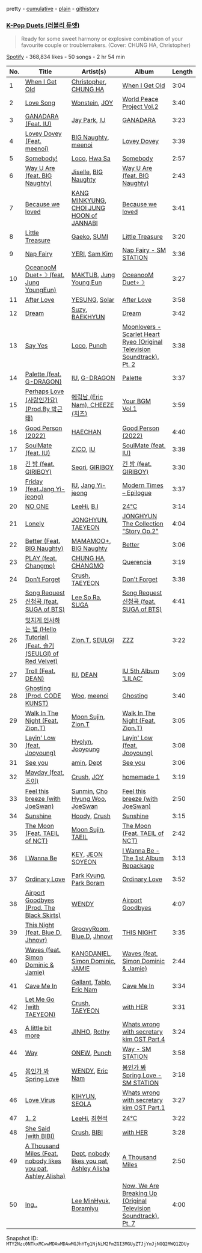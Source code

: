 pretty - [cumulative](/playlists/cumulative/37i9dQZF1DWZYjbSZYSpu6.md) - [plain](/playlists/plain/37i9dQZF1DWZYjbSZYSpu6) - [githistory](https://github.githistory.xyz/mackorone/spotify-playlist-archive/blob/main/playlists/plain/37i9dQZF1DWZYjbSZYSpu6)

### [K\-Pop Duets \(러블리 듀엣\)](https://open.spotify.com/playlist/37i9dQZF1DWZYjbSZYSpu6)

> Ready for some sweet harmony or explosive combination of your favourite couple or troublemakers\. \(Cover: CHUNG HA, Christopher\)

[Spotify](https://open.spotify.com/user/spotify) - 368,834 likes - 50 songs - 2 hr 54 min

| No. | Title | Artist(s) | Album | Length |
|---|---|---|---|---|
| 1 | [When I Get Old](https://open.spotify.com/track/5f2CcxzZoW7hNs1O8NhG6y) | [Christopher](https://open.spotify.com/artist/3zDRCqOhJXJfS2YWOEwGMC), [CHUNG HA](https://open.spotify.com/artist/2PSJ6YriU7JsFucxACpU7Y) | [When I Get Old](https://open.spotify.com/album/3mJMHqT2w0HwjQkneNVE14) | 3:04 |
| 2 | [Love Song](https://open.spotify.com/track/7JF6USn1d7oBnjITCKtSHp) | [Wonstein](https://open.spotify.com/artist/5o615XColiSVMPDWlslKSk), [JOY](https://open.spotify.com/artist/0sYpJ0nCC8AlDrZFeAA7ub) | [World Peace Project Vol.2](https://open.spotify.com/album/1OunRKupt1U7K8eq2NgkPZ) | 3:40 |
| 3 | [GANADARA \(Feat\. IU\)](https://open.spotify.com/track/5quFr5s5PXYfUX5jV2EBZ1) | [Jay Park](https://open.spotify.com/artist/4XDi67ZENZcbfKnvMnTYsI), [IU](https://open.spotify.com/artist/3HqSLMAZ3g3d5poNaI7GOU) | [GANADARA](https://open.spotify.com/album/4cwyl5ynvYVojZRbZ3dSFH) | 3:23 |
| 4 | [Lovey Dovey \(Feat\. meenoi\)](https://open.spotify.com/track/1s3AJx7XASsPSA2cKJdXG6) | [BIG Naughty](https://open.spotify.com/artist/7cEaNXXTHx3LokbjUUyHal), [meenoi](https://open.spotify.com/artist/5KuvNz7npsGeDJdk8QHMVH) | [Lovey Dovey](https://open.spotify.com/album/3TqLzwIwkkIqAoSISGip4k) | 3:39 |
| 5 | [Somebody!](https://open.spotify.com/track/2FA4veLVh3jf7O8q5VhNh5) | [Loco](https://open.spotify.com/artist/2e4G04F77jxVuDYo44TCSm), [Hwa Sa](https://open.spotify.com/artist/7bmYpVgQub656uNTu6qGNQ) | [Somebody](https://open.spotify.com/album/40XK96MKBOb5BjAU8QAIfN) | 2:57 |
| 6 | [Way U Are \(feat\. BIG Naughty\)](https://open.spotify.com/track/1cHwmkEYWHstlT9hRF0EeP) | [Jiselle](https://open.spotify.com/artist/6tjbcCaexKI8esvvEZPVnt), [BIG Naughty](https://open.spotify.com/artist/7cEaNXXTHx3LokbjUUyHal) | [Way U Are \(feat\. BIG Naughty\)](https://open.spotify.com/album/4MiEH8eGKh4AgU1d4eBw59) | 2:43 |
| 7 | [Because we loved](https://open.spotify.com/track/2JIaYEoBsURkmNab7EgYwA) | [KANG MINKYUNG](https://open.spotify.com/artist/15Dv0lqpiL5zD6OqqwUEP4), [CHOI JUNG HOON of JANNABI](https://open.spotify.com/artist/5Fa7oN67rqbrgxbRVux7F4) | [Because we loved](https://open.spotify.com/album/2qarSzZiUyIe8RCdsilL7s) | 3:41 |
| 8 | [Little Treasure](https://open.spotify.com/track/0polCd3LnbS7J3WqDchDfg) | [Gaeko](https://open.spotify.com/artist/0tkHE1pQ5ZCgQb8WZ0ba79), [SUMI](https://open.spotify.com/artist/2fj7sz0YzfZQXvcHByMccv) | [Little Treasure](https://open.spotify.com/album/3DosrJexRO8tnNaqz5pK0S) | 3:20 |
| 9 | [Nap Fairy](https://open.spotify.com/track/3HlV3eW5V1nmql7xFIkYn8) | [YERI](https://open.spotify.com/artist/4xzwjGxzfKglU0cNW4q4l1), [Sam Kim](https://open.spotify.com/artist/4BBN286rBKyCWsSPq2cxYO) | [Nap Fairy \- SM STATION](https://open.spotify.com/album/3G8R9rd7ILJwQ20iFc1ocQ) | 3:36 |
| 10 | [OceanooM Duet∘☽ \(feat\. Jung YoungEun\)](https://open.spotify.com/track/4iDcQyypdqnsx9lFwJaNWU) | [MAKTUB](https://open.spotify.com/artist/0frNU3rG4ltOP4GNBA1g4j), [Jung Young Eun](https://open.spotify.com/artist/26GxfwRT2NHxeq2qrdAVbf) | [OceanooM Duet∘☽](https://open.spotify.com/album/4IQct8SSePLkfcJpSsKAMd) | 3:27 |
| 11 | [After Love](https://open.spotify.com/track/079qcqBT9lV3eWWqdiCFEg) | [YESUNG](https://open.spotify.com/artist/4hyF8Vtc73RYJr3RgTE2Zf), [Solar](https://open.spotify.com/artist/5cYcI546S8Lf97m4mNdYLD) | [After Love](https://open.spotify.com/album/5hFyCAnNHwyu95TuawSeGy) | 3:58 |
| 12 | [Dream](https://open.spotify.com/track/3JBnDOUd18QKjDqSYuOfpm) | [Suzy](https://open.spotify.com/artist/4U80LJd8sG6U9YTFP5izka), [BAEKHYUN](https://open.spotify.com/artist/4ufh0WuMZh6y4Dmdnklvdl) | [Dream](https://open.spotify.com/album/7ciJtZ2tYXhKsndQ7bf7Vw) | 3:42 |
| 13 | [Say Yes](https://open.spotify.com/track/27zrFrtUtWl2urlvjOn5xc) | [Loco](https://open.spotify.com/artist/2e4G04F77jxVuDYo44TCSm), [Punch](https://open.spotify.com/artist/2FgZrgTMX6Sk0VNcOsEPmm) | [Moonlovers \- Scarlet Heart Ryeo \(Original Television Soundtrack\), Pt\. 2](https://open.spotify.com/album/68xTLBWjoRADRf86WYmTmy) | 3:38 |
| 14 | [Palette \(feat\. G\-DRAGON\)](https://open.spotify.com/track/3y7ByLZ05tluscOTRgEJ9Y) | [IU](https://open.spotify.com/artist/3HqSLMAZ3g3d5poNaI7GOU), [G\-DRAGON](https://open.spotify.com/artist/30b9WulBM8sFuBo17nNq9c) | [Palette](https://open.spotify.com/album/5V8n6fqyAPxvFTibPhQVcp) | 3:37 |
| 15 | [Perhaps Love \(사랑인가요\) \(Prod.By 박근태\)](https://open.spotify.com/track/5bN1ltT5BhVMnszmgsqGD5) | [에릭남 \(Eric Nam\), CHEEZE \(치즈\)](https://open.spotify.com/artist/1Dw5bHJLyFrbpoKWNvzNQX) | [Your BGM Vol.1](https://open.spotify.com/album/5Cu42bX04gv9mMr6NhfAr4) | 3:59 |
| 16 | [Good Person \(2022\)](https://open.spotify.com/track/0lbtRkC7Bs9aR3ZYvtZydi) | [HAECHAN](https://open.spotify.com/artist/1pHMYguhayIoXmPjoOUyu3) | [Good Person \(2022\)](https://open.spotify.com/album/5RZrivX6GuIijYW0A2ippm) | 4:40 |
| 17 | [SoulMate \(feat\. IU\)](https://open.spotify.com/track/1pz24zu5H9A0S1a2NKT4F0) | [ZICO](https://open.spotify.com/artist/4XpUIb8uuNlIWVKmgKZXC0), [IU](https://open.spotify.com/artist/3HqSLMAZ3g3d5poNaI7GOU) | [SoulMate \(feat\. IU\)](https://open.spotify.com/album/0aDnkPxX660ezxCWBcqzVo) | 3:39 |
| 18 | [긴 밤 \(feat\. GIRIBOY\)](https://open.spotify.com/track/5YAO57ujV1cs5eubzyOL1E) | [Seori](https://open.spotify.com/artist/2bWTIIQP9zaVc55RaMGu7e), [GIRIBOY](https://open.spotify.com/artist/2MtHuR0W2idZdF7x4wddqq) | [긴 밤 \(feat\. GIRIBOY\)](https://open.spotify.com/album/3AuhCLxpvg4gWl2Oi8D043) | 3:30 |
| 19 | [Friday \(feat.Jang Yi\-jeong\)](https://open.spotify.com/track/0GsRx0gPft6RmijIwMsKmG) | [IU](https://open.spotify.com/artist/3HqSLMAZ3g3d5poNaI7GOU), [Jang Yi\-jeong](https://open.spotify.com/artist/7nLakaHt1koh5mP4OIVM0F) | [Modern Times – Epilogue](https://open.spotify.com/album/56MqewtCUq5bplrqEYTVL0) | 3:37 |
| 20 | [NO ONE](https://open.spotify.com/track/0iQ7Nc2YhlyGHeUi4R8Gl6) | [LeeHi](https://open.spotify.com/artist/7cVZApDoQZpS447nHTsNqu), [B.I](https://open.spotify.com/artist/0UntV1Bw2hk3fbRrm9eMP6) | [24℃](https://open.spotify.com/album/5u9CP1NknadV33hZepVEy5) | 3:14 |
| 21 | [Lonely](https://open.spotify.com/track/5efB9wfc6dn3pzll9ElIrH) | [JONGHYUN](https://open.spotify.com/artist/5rGgflnIpRNizTCozbYBuY), [TAEYEON](https://open.spotify.com/artist/3qNVuliS40BLgXGxhdBdqu) | [JONGHYUN The Collection "Story Op.2"](https://open.spotify.com/album/3eHhVAhT8uCrEPlZywai3o) | 4:04 |
| 22 | [Better \(Feat\. BIG Naughty\)](https://open.spotify.com/track/6JO6fHEpjYE8ILDhweIqQj) | [MAMAMOO+](https://open.spotify.com/artist/2uGx10VkBrI3GBvnQl81du), [BIG Naughty](https://open.spotify.com/artist/7cEaNXXTHx3LokbjUUyHal) | [Better](https://open.spotify.com/album/65RvaP3P2DdeC0QoL0eean) | 3:06 |
| 23 | [PLAY \(feat\. Changmo\)](https://open.spotify.com/track/6UM5HKVVm1cjOQhUJB4Ft3) | [CHUNG HA](https://open.spotify.com/artist/2PSJ6YriU7JsFucxACpU7Y), [CHANGMO](https://open.spotify.com/artist/3hvinNZRzTLoREmqFiKr1b) | [Querencia](https://open.spotify.com/album/1p2OBhqq0d1N8awjHV9xA3) | 3:19 |
| 24 | [Don’t Forget](https://open.spotify.com/track/0THW04vlFAkfflASMFam0t) | [Crush](https://open.spotify.com/artist/6aLdhHUqgdKE86xbtNmY8g), [TAEYEON](https://open.spotify.com/artist/3qNVuliS40BLgXGxhdBdqu) | [Don't Forget](https://open.spotify.com/album/1MSev7n5ZJvkZiEXV4R9bt) | 3:39 |
| 25 | [Song Request 신청곡 \(feat\. SUGA of BTS\)](https://open.spotify.com/track/6Au7CCNN2wXgCNxdavgxDM) | [Lee So Ra](https://open.spotify.com/artist/58BWh3yJrluDugLv0QF0eC), [SUGA](https://open.spotify.com/artist/0ebNdVaOfp6N0oZ1guIxM8) | [Song Request 신청곡 \(feat\. SUGA of BTS\)](https://open.spotify.com/album/256ayLAIoDGJ2mNBGYjeI0) | 4:41 |
| 26 | [멋지게 인사하는 법 \(Hello Tutorial\) \(Feat\. 슬기 \(SEULGI\) of Red Velvet\)](https://open.spotify.com/track/36UcoqH2P24RtSGbLKLK3w) | [Zion.T](https://open.spotify.com/artist/5HenzRvMtSrgtvU16XAoby), [SEULGI](https://open.spotify.com/artist/2QM5S4yO6xHgnNvF0nbZZq) | [ZZZ](https://open.spotify.com/album/3jXVfwnqhI1wBwC2U416Ya) | 3:22 |
| 27 | [Troll \(Feat\. DEAN\)](https://open.spotify.com/track/64P4md3mdMM8Dog2aThmzj) | [IU](https://open.spotify.com/artist/3HqSLMAZ3g3d5poNaI7GOU), [DEAN](https://open.spotify.com/artist/3eCd0TZrBPm2n9cDG6yWfF) | [IU 5th Album 'LILAC'](https://open.spotify.com/album/01dPJcwyht77brL4JQiR8R) | 3:09 |
| 28 | [Ghosting \(Prod\. CODE KUNST\)](https://open.spotify.com/track/6r1Jwbd0UwCpuLzPG4y9Ub) | [Woo](https://open.spotify.com/artist/5a8EJtOEbUJDF4RX3mKK02), [meenoi](https://open.spotify.com/artist/5KuvNz7npsGeDJdk8QHMVH) | [Ghosting](https://open.spotify.com/album/24vtmVfDjVTxb9cCNRgheo) | 3:40 |
| 29 | [Walk In The Night \(Feat\. Zion.T\)](https://open.spotify.com/track/1LEac3XXwvRlOWkKDZjLeK) | [Moon Sujin](https://open.spotify.com/artist/36MQil20hjOpG5f52NQ4du), [Zion.T](https://open.spotify.com/artist/5HenzRvMtSrgtvU16XAoby) | [Walk In The Night \(Feat\. Zion.T\)](https://open.spotify.com/album/49B53FD6M1eVPEGcEnk95g) | 3:05 |
| 30 | [Layin' Low \(feat\. Jooyoung\)](https://open.spotify.com/track/1B2vkECYhw0XEcyOexAq6e) | [Hyolyn](https://open.spotify.com/artist/78sJswwVn4P8aEhkF4K6fQ), [Jooyoung](https://open.spotify.com/artist/1vct46rBqLNRbE9wCibXUH) | [Layin' Low \(feat\. Jooyoung\)](https://open.spotify.com/album/6wPJh6aQa1SoplBJcDPlZW) | 3:08 |
| 31 | [See you](https://open.spotify.com/track/2uzK4GdJ63xhirHwt91FMq) | [amin](https://open.spotify.com/artist/05FbaV2QkbVQoHri4l491N), [Dept](https://open.spotify.com/artist/48JtfAggQQpfUXQNxkGm5U) | [See you](https://open.spotify.com/album/1KQtu34l1mMpPMYdrQ5Kfx) | 3:06 |
| 32 | [Mayday \(feat\. 조이\)](https://open.spotify.com/track/37cXQzQaHR7zMk8G360Vke) | [Crush](https://open.spotify.com/artist/6aLdhHUqgdKE86xbtNmY8g), [JOY](https://open.spotify.com/artist/0sYpJ0nCC8AlDrZFeAA7ub) | [homemade 1](https://open.spotify.com/album/1ki9IXpNliEpYmXqhPIJz6) | 3:19 |
| 33 | [Feel this breeze \(with JoeSwan\)](https://open.spotify.com/track/0gKLv0j8udm3xIRDNrkLF8) | [Sunmin](https://open.spotify.com/artist/3tSqvuC6jIIo8rmiurd6ny), [Cho Hyung Woo](https://open.spotify.com/artist/2mJ89mSNpPIw2zX7LS4VEU), [JoeSwan](https://open.spotify.com/artist/6QjcEmJSVAOSR8cqfSaZFt) | [Feel this breeze \(with JoeSwan\)](https://open.spotify.com/album/29BiVBoVV6U8PuoOzFVPHA) | 2:50 |
| 34 | [Sunshine](https://open.spotify.com/track/2LLkJ46RvmYlkqduRgK1Nn) | [Hoody](https://open.spotify.com/artist/7lXgbtBDcCRbfc5f8FhGUL), [Crush](https://open.spotify.com/artist/6aLdhHUqgdKE86xbtNmY8g) | [Sunshine](https://open.spotify.com/album/4MolsOrmb3pU7jKghkFZyr) | 3:15 |
| 35 | [The Moon \(Feat\. TAEIL of NCT\)](https://open.spotify.com/track/6Qfhu8fcLSY8Tw7syG8hdK) | [Moon Sujin](https://open.spotify.com/artist/36MQil20hjOpG5f52NQ4du), [TAEIL](https://open.spotify.com/artist/1z0Hi3myYw4x32xCq0H3aq) | [The Moon \(Feat\. TAEIL of NCT\)](https://open.spotify.com/album/6NfkVXBrjpR9JG69VOg52G) | 2:42 |
| 36 | [I Wanna Be](https://open.spotify.com/track/7Bd6h5KwA4ASCXCSoWIS3i) | [KEY](https://open.spotify.com/artist/6XXKPxRX2WWPPtfodzpc2v), [JEON SOYEON](https://open.spotify.com/artist/6Xg22wJOAcnvPUfk5WvODH) | [I Wanna Be \- The 1st Album Repackage](https://open.spotify.com/album/2QDzBw32zlyvFtfeRCoSFH) | 3:13 |
| 37 | [Ordinary Love](https://open.spotify.com/track/1enx9LPZrXxaVVBxas5rRm) | [Park Kyung](https://open.spotify.com/artist/0hT0UrjmzkLJouAT52ck6j), [Park Boram](https://open.spotify.com/artist/6tvrEIVX5eKJlipdzt11wi) | [Ordinary Love](https://open.spotify.com/album/6nI5vvp4jsLHC9M55PTqDE) | 3:52 |
| 38 | [Airport Goodbyes \(Prod\. The Black Skirts\)](https://open.spotify.com/track/6JwLranFvCuvv6PmE2ExyN) | [WENDY](https://open.spotify.com/artist/0FRUZvZNPzM3YJMABJxf2K) | [Airport Goodbyes](https://open.spotify.com/album/1QfoitDnFtn4e4UmGYdi4i) | 4:07 |
| 39 | [This Night \(feat\. Blue.D, Jhnovr\)](https://open.spotify.com/track/626C6JMdKevCTv10pLeHJf) | [GroovyRoom](https://open.spotify.com/artist/29HqjVbJr3vsc2l6BTI4eB), [Blue.D](https://open.spotify.com/artist/0rK0ZPLX4fKnFSbqs6gYfY), [Jhnovr](https://open.spotify.com/artist/4GqXWudNdgIhuDnYHFnQez) | [THIS NIGHT](https://open.spotify.com/album/4XPkeXge5bJLJsGCpJ1nVi) | 3:35 |
| 40 | [Waves \(feat\. Simon Dominic & Jamie\)](https://open.spotify.com/track/6fXesHsuCFf80vYzDP26J5) | [KANGDANIEL](https://open.spotify.com/artist/5vGoWnZO65NBgiZYBmi3iW), [Simon Dominic](https://open.spotify.com/artist/57W9ikVc6O2wLDtmclSjvN), [JAMIE](https://open.spotify.com/artist/2YXlVLKq3X3soXd2aXUtIT) | [Waves \(feat\. Simon Dominic & Jamie\)](https://open.spotify.com/album/5ZwfFVBuxVS2lbbDR8vtDk) | 2:44 |
| 41 | [Cave Me In](https://open.spotify.com/track/79ptYtWnpAnsQutzg2xSFk) | [Gallant](https://open.spotify.com/artist/7wFDo161xYdeaiLz3KIHoM), [Tablo](https://open.spotify.com/artist/3NdOtTPPaXrCyC7Lpmzyhv), [Eric Nam](https://open.spotify.com/artist/2FLqlgckDKdmpBrvLAT5BM) | [Cave Me In](https://open.spotify.com/album/3no6YVGaUUBPQjfeUbajXL) | 3:34 |
| 42 | [Let Me Go \(with TAEYEON\)](https://open.spotify.com/track/0W1BHowUDWND1AIQU6nUbD) | [Crush](https://open.spotify.com/artist/6aLdhHUqgdKE86xbtNmY8g), [TAEYEON](https://open.spotify.com/artist/3qNVuliS40BLgXGxhdBdqu) | [with HER](https://open.spotify.com/album/2NBgvn1II3DilIlJIEL5tW) | 3:31 |
| 43 | [A little bit more](https://open.spotify.com/track/7zQfolCu9NJF1M8rwPOERI) | [JINHO](https://open.spotify.com/artist/3hFLEV38JDeNr3L0HIkeG0), [Rothy](https://open.spotify.com/artist/0jUn8CXobOt0IixyR72una) | [Whats wrong with secretary kim OST Part.4](https://open.spotify.com/album/52fLYrQxllSI9fJOp0lS3I) | 3:24 |
| 44 | [Way](https://open.spotify.com/track/5jQRsJZzu8jicHgC3wgiY5) | [ONEW](https://open.spotify.com/artist/7sZ5ipSoboWdqXkdj6AXHo), [Punch](https://open.spotify.com/artist/2FgZrgTMX6Sk0VNcOsEPmm) | [Way \- SM STATION](https://open.spotify.com/album/5Pq73EZamFkp9SQpI6Zw7Y) | 3:58 |
| 45 | [봄인가 봐 Spring Love](https://open.spotify.com/track/6YOXdy9jShw66iOnBzQMKv) | [WENDY](https://open.spotify.com/artist/0FRUZvZNPzM3YJMABJxf2K), [Eric Nam](https://open.spotify.com/artist/2FLqlgckDKdmpBrvLAT5BM) | [봄인가 봐 Spring Love \- SM STATION](https://open.spotify.com/album/1DzMyEZcFmD72jdkp4O73D) | 3:18 |
| 46 | [Love Virus](https://open.spotify.com/track/4JA2u5Grq0GCSSQfy5cLFG) | [KIHYUN](https://open.spotify.com/artist/52MWHSohXVqTyGhBPRJepS), [SEOLA](https://open.spotify.com/artist/0AnZEpTs62mik6O41O3SKf) | [Whats wrong with secretary kim OST Part.1](https://open.spotify.com/album/1l8yWyu8JIf2GttsAVOWlR) | 3:27 |
| 47 | [1, 2](https://open.spotify.com/track/2U4292s8Vs8p7rDP8LYr8c) | [LeeHi](https://open.spotify.com/artist/7cVZApDoQZpS447nHTsNqu), [최현석](https://open.spotify.com/artist/7ywGEr53ogVxLibBcb82JV) | [24℃](https://open.spotify.com/album/5u9CP1NknadV33hZepVEy5) | 3:22 |
| 48 | [She Said \(with BIBI\)](https://open.spotify.com/track/53ea1y50REK9XOjzEmsm4W) | [Crush](https://open.spotify.com/artist/6aLdhHUqgdKE86xbtNmY8g), [BIBI](https://open.spotify.com/artist/6UbmqUEgjLA6jAcXwbM1Z9) | [with HER](https://open.spotify.com/album/2NBgvn1II3DilIlJIEL5tW) | 3:28 |
| 49 | [A Thousand Miles \(Feat\. nobody likes you pat, Ashley Alisha\)](https://open.spotify.com/track/18zSjAfEf55hunOB3CMT5y) | [Dept](https://open.spotify.com/artist/48JtfAggQQpfUXQNxkGm5U), [nobody likes you pat](https://open.spotify.com/artist/7pxMZWBZWMMRH3USeGtu1I), [Ashley Alisha](https://open.spotify.com/artist/63P6hjn73jNbnEFT0gKWKk) | [A Thousand Miles](https://open.spotify.com/album/2c7wTvGT6ioIBKL3UrSGrd) | 2:50 |
| 50 | [Ing..](https://open.spotify.com/track/7DDHo1xE4G8WZlHepTCwje) | [Lee MinHyuk](https://open.spotify.com/artist/2KbxyNY5Dt6CJ6FBLcWfkH), [Boramiyu](https://open.spotify.com/artist/4CWuEFVuRfUm7LrGmMBMrN) | [Now, We Are Breaking Up \(Original Television Soundtrack\), Pt\. 7](https://open.spotify.com/album/0l2EK3FdDY9MVRD3tckhDC) | 4:00 |

Snapshot ID: `MTY2Nzc0NTkxMCwwMDAwMDAwMGJhYTg1NjNiM2FmZGI3MGUyZTJjYmJjNGQ2MWQ1ZDUy`
